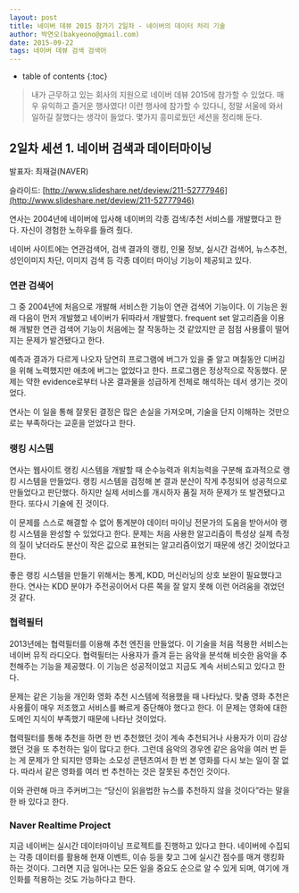 ```yaml
---
layout: post
title: 네이버 데뷰 2015 참가기 2일차 - 네이버의 데이터 처리 기술
author: 박연오(bakyeono@gmail.com)
date: 2015-09-22
tags: 네이버 데뷰 검색 검색어
---
```

* table of contents
{:toc}

> 내가 근무하고 있는 회사의 지원으로 네이버 데뷰 2015에 참가할 수 있었다. 매우 유익하고 즐거운 행사였다! 이런 행사에 참가할 수 있다니, 정말 서울에 와서 일하길 잘했다는 생각이 들었다. 몇가지 흥미로웠던 세션을 정리해 둔다.

## 2일차 세션 1. 네이버 검색과 데이터마이닝

발표자: 최재걸(NAVER)

슬라이드: [http://www.slideshare.net/deview/211-52777946](http://www.slideshare.net/deview/211-52777946)

연사는 2004년에 네이버에 입사해 네이버의 각종 검색/추천 서비스를 개발했다고 한다. 자신이 경험한 노하우를 들려 줬다.

네이버 사이트에는 연관검색어, 검색 결과의 랭킹, 인물 정보, 실시간 검색어, 뉴스추천, 성인이미지 차단, 이미지 검색 등 각종 데이터 마이닝 기능이 제공되고 있다.

### 연관 검색어

그 중 2004년에 처음으로 개발해 서비스한 기능이 연관 검색어 기능이다. 이 기능은 원래 다음이 먼저 개발했고 네이버가 뒤따라서 개발했다. frequent set 알고리즘을 이용해 개발한 연관 검색어 기능이 처음에는 잘 작동하는 것 같았지만 곧 점점 사용률이 떨어지는 문제가 발견됐다고 한다.

예측과 결과가 다르게 나오자 당연히 프로그램에 버그가 있을 줄 알고 며칠동안 디버깅을 위해 노력했지만 애초에 버그는 없었다고 한다. 프로그램은 정상적으로 작동했다. 문제는 약한 evidence로부터 나온 결과물을 성급하게 전체로 해석하는 데서 생기는 것이었다.

연사는 이 일을 통해 잘못된 결정은 많은 손실을 가져오며, 기술을 단지 이해하는 것만으로는 부족하다는 교훈을 얻었다고 한다.

### 랭킹 시스템

연사는 웹사이트 랭킹 시스템을 개발할 때 순수능력과 위치능력을 구분해 효과적으로 랭킹 시스템을 만들었다. 랭킹 시스템을 검정해 본 결과 분산이 작게 추정되어 성공적으로 만들었다고 판단했다. 하지만 실제 서비스를 개시하자 품질 저하 문제가 또 발견됐다고 한다. 또다시 기술에 진 것이다.

이 문제를 스스로 해결할 수 없어 통계분야 데이터 마이닝 전문가의 도움을 받아서야 랭킹 시스템을 완성할 수 있었다고 한다. 문제는 처음 사용한 알고리즘이 특성상 실제 측정의 질이 낮더라도 분산이 작은 값으로 표현되는 알고리즘이었기 때문에 생긴 것이었다고 한다.

좋은 랭킹 시스템을 만들기 위해서는 통계, KDD, 머신러닝의 상호 보완이 필요했다고 한다. 연사는 KDD 분야가 주전공이어서 다른 쪽을 잘 알지 못해 이런 어려움을 겪었던 것 같다.

### 협력필터

2013년에는 협력필터를 이용해 추천 엔진을 만들었다. 이 기술을 처음 적용한 서비스는 네이버 뮤직 라디오다. 협력필터는 사용자가 즐겨 듣는 음악을 분석해 비슷한 음악을 추천해주는 기능을 제공했다. 이 기능은 성공적이었고 지금도 계속 서비스되고 있다고 한다.

문제는 같은 기능을 개인화 영화 추천 시스템에 적용했을 때 나타났다. 맞춤 영화 추천은 사용률이 매우 저조했고 서비스를 빠르게 중단해야 했다고 한다. 이 문제는 영화에 대한 도메인 지식이 부족했기 때문에 나타난 것이었다.

협력필터를 통해 추천을 하면 한 번 추천했던 것이 계속 추천되거나 사용자가 이미 감상했던 것을 또 추천하는 일이 많다고 한다. 그런데 음악의 경우엔 같은 음악을 여러 번 듣는 게 문제가 안 되지만 영화는 소모성 콘텐츠여서 한 번 본 영화를 다시 보는 일이 잘 없다. 따라서 같은 영화를 여러 번 추천하는 것은 잘못된 추천인 것이다.

이와 관련해 마크 주커버그는 “당신이 읽을법한 뉴스를 추천하지 않을 것이다”라는 말을 한 바 있다고 한다.

### Naver Realtime Project

지금 네이버는 실시간 데이터마이닝 프로젝트를 진행하고 있다고 한다. 네이버에 수집되는 각종 데이터를 활용해 현재 이벤트, 이슈 등을 찾고 그에 실시간 점수를 매겨 랭킹화하는 것이다. 그러면 지금 일어나는 모든 일을 중요도 순으로 알 수 있게 되며, 여기에 개인화를 적용하는 것도 가능하다고 한다.

